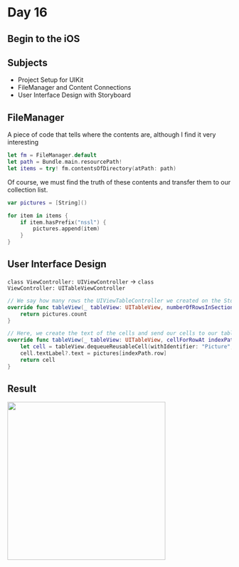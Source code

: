 # Day 16

## Begin to the iOS

## Subjects

+ Project Setup for UIKit 
+ FileManager and Content Connections
+ User Interface Design with Storyboard

## FileManager

A piece of code that tells where the contents are, although I find it very interesting
```swift
let fm = FileManager.default
let path = Bundle.main.resourcePath!
let items = try! fm.contentsOfDirectory(atPath: path)
```
Of course, we must find the truth of these contents and transfer them to our collection list.
```swift
var pictures = [String]()
```
```swift
for item in items {
    if item.hasPrefix("nssl") {
        pictures.append(item)
    }
}
```

## User Interface Design

<code>class ViewController: UIViewController</code> -> <code>class ViewController: UITableViewController</code>

```swift
// We say how many rows the UIViewTableController we created on the Storyboard has.
override func tableView(_ tableView: UITableView, numberOfRowsInSection section: Int) -> Int {
    return pictures.count
}

// Here, we create the text of the cells and send our cells to our table. And we do this by row index.
override func tableView(_ tableView: UITableView, cellForRowAt indexPath: IndexPath) -> UITableViewCell {
    let cell = tableView.dequeueReusableCell(withIdentifier: "Picture", for: indexPath)
    cell.textLabel?.text = pictures[indexPath.row]
    return cell
}
```

## Result

<img src="https://user-images.githubusercontent.com/74152011/149656116-b9239ace-efae-494c-8514-94dac0f9805f.png" width=355> 
